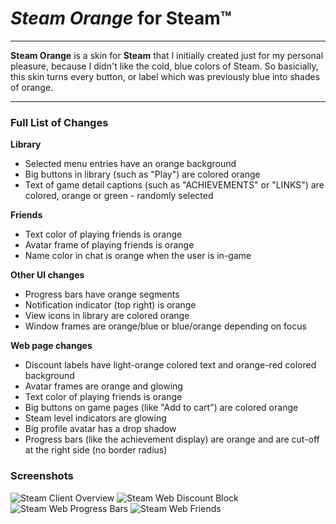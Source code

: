 # *Steam Orange* for Steam™
---
**Steam Orange** is a skin for **Steam** that I initially created just for my personal pleasure, because I didn't like the cold, blue colors of Steam. So basicially, this skin turns every button, or label which was previously blue into shades of orange.

---
### Full List of Changes   
**Library**
  + Selected menu entries have an orange background
  + Big buttons in library (such as "Play") are colored orange
  + Text of game detail captions (such as "ACHIEVEMENTS" or "LINKS") are colored, orange or green - randomly selected

**Friends**
  + Text color of playing friends is orange
  + Avatar frame of playing friends is orange
  + Name color in chat is orange when the user is in-game
  
**Other UI changes**
  + Progress bars have orange segments
  + Notification indicator (top right) is orange
  + View icons in library are colored orange
  + Window frames are orange/blue or blue/orange depending on focus

**Web page changes**
  + Discount labels have light-orange colored text and orange-red colored background
  + Avatar frames are orange and glowing
  + Text color of playing friends is orange
  + Big buttons on game pages (like "Add to cart") are colored orange
  + Steam level indicators are glowing
  + Big profile avatar has a drop shadow
  + Progress bars (like the achievement display) are orange and are cut-off at the right side (no border radius)

### Screenshots
![Steam Client Overview](http://i.imgur.com/C9Lb0vg.png)
![Steam Web Discount Block](http://i.imgur.com/Cxixan5.png)
![Steam Web Progress Bars](http://i.imgur.com/LdMmZyX.png)
![Steam Web Friends](http://i.imgur.com/HopHhY2.png)
